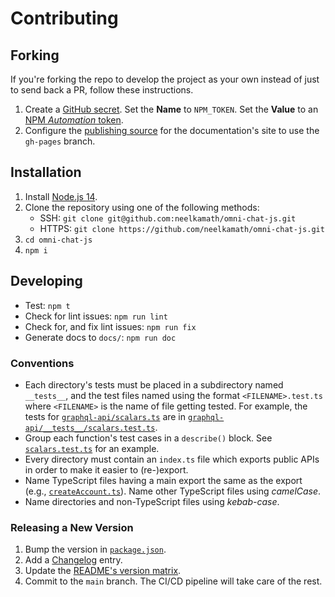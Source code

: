 # Contributing

## Forking

If you're forking the repo to develop the project as your own instead of just to send back a PR, follow these instructions.

1. Create a [GitHub secret](https://docs.github.com/en/actions/reference/encrypted-secrets#creating-encrypted-secrets-for-a-repository). Set the **Name** to `NPM_TOKEN`. Set the **Value** to an [NPM _Automation_ token](https://docs.npmjs.com/creating-and-viewing-access-tokens).
1. Configure the [publishing source](https://docs.github.com/en/github/working-with-github-pages/configuring-a-publishing-source-for-your-github-pages-site) for the documentation's site to use the `gh-pages` branch.

## Installation

1. Install [Node.js 14](https://nodejs.org/en/download/).
1. Clone the repository using one of the following methods:
   - SSH: `git clone git@github.com:neelkamath/omni-chat-js.git`
   - HTTPS: `git clone https://github.com/neelkamath/omni-chat-js.git`
1. `cd omni-chat-js`
1. `npm i`

## Developing

- Test: `npm t`
- Check for lint issues: `npm run lint`
- Check for, and fix lint issues: `npm run fix`
- Generate docs to `docs/`: `npm run doc`

### Conventions

- Each directory's tests must be placed in a subdirectory named `__tests__`, and the test files named using the format `<FILENAME>.test.ts` where `<FILENAME>` is the name of file getting tested. For example, the tests for [`graphql-api/scalars.ts`](src/graphql-api/scalars.ts) are in [`graphql-api/__tests__/scalars.test.ts`](src/graphql-api/__tests__/scalars.test.ts).
- Group each function's test cases in a `describe()` block. See [`scalars.test.ts`](src/graphql-api/__tests__/scalars.test.ts) for an example.
- Every directory must contain an `index.ts` file which exports public APIs in order to make it easier to (re-)export.
- Name TypeScript files having a main export the same as the export (e.g., [`createAccount.ts`](src/graphql-api/mutations/createAccount.ts)). Name other TypeScript files using _camelCase_.
- Name directories and non-TypeScript files using _kebab-case_.

### Releasing a New Version

1. Bump the version in [`package.json`](package.json).
1. Add a [Changelog](CHANGELOG.md) entry.
1. Update the [README's version matrix](README.md#installation).
1. Commit to the `main` branch. The CI/CD pipeline will take care of the rest.
